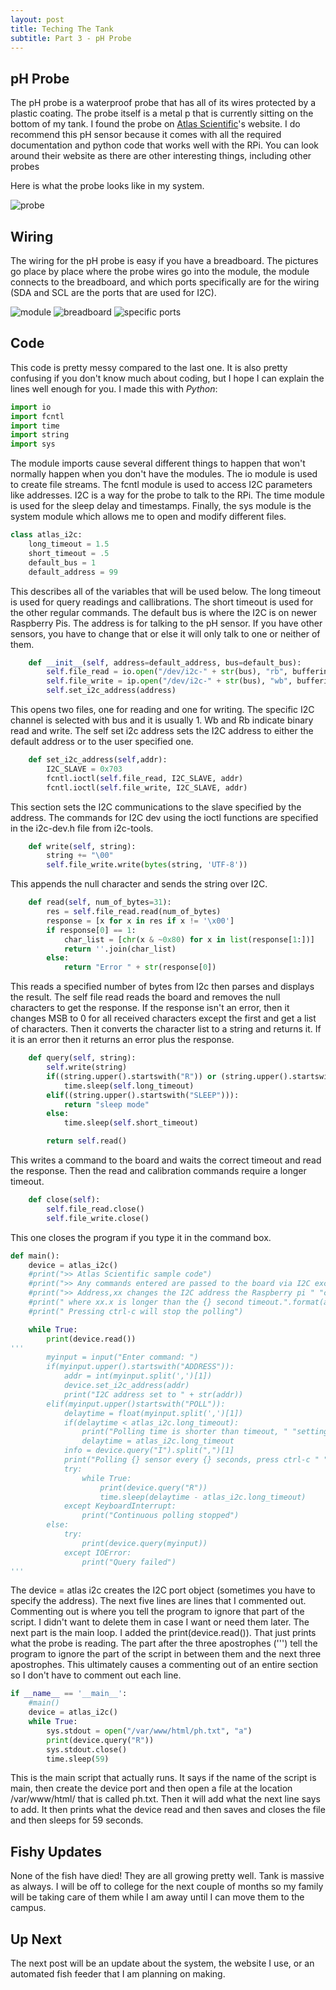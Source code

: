 ```yaml
---
layout: post
title: Teching The Tank
subtitle: Part 3 - pH Probe
---
```


## pH Probe

The pH probe is a waterproof probe that has all of its wires protected by a plastic coating. The probe itself is a metal p that is currently sitting on the bottom of my tank. I found the probe on [Atlas Scientific](https://atlas-scientific.com/kits/ph-kit/)'s website. I do recommend this pH sensor because it comes with all the required documentation and python code that works well with the RPi. You can look around their website as there are other interesting things, including other probes

Here is what the probe looks like in my system.

<img src="https://trentonwagner.github.io/img/probe.JPG" alt="probe">

## Wiring

The wiring for the pH probe is easy if you have a breadboard. The pictures go place by place where the probe wires go into the module, the module connects to the breadboard, and which ports specifically are for the wiring (SDA and SCL are the ports that are used for I2C).

<img src="https://trentonwagner.github.io/img/module.JPG" alt="module">
<img src="https://trentonwagner.github.io/img/breadboard wiring.JPG" alt="breadboard">
<img src="https://trentonwagner.github.io/img/sdaandscl.JPG" alt="specific ports">

## Code

This code is pretty messy compared to the last one. It is also pretty confusing if you don't know much about coding, but I hope I can explain the lines well enough for you. I made this with _Python_:

```python
import io
import fcntl
import time
import string
import sys
```
The module imports cause several different things to happen that won't normally happen when you don't have the modules. The io module is used to create file streams. The fcntl module is used to access I2C parameters like addresses. I2C is a way for the probe to talk to the RPi. The time module is used for the sleep delay and timestamps. Finally, the sys module is the system module which allows me to open and modify different files.

```python
class atlas_i2c:
    long_timeout = 1.5
    short_timeout = .5
    default_bus = 1
    default_address = 99
```
This describes all of the variables that will be used below. The long timeout is used for query readings and callibrations. The short timeout is used for the other regular commands. The default bus is where the I2C is on newer Raspberry Pis. The address is for talking to the pH sensor. If you have other sensors, you have to change that or else it will only talk to one or neither of them.
```python
    def __init__(self, address=default_address, bus=default_bus):
        self.file_read = io.open("/dev/i2c-" + str(bus), "rb", buffering=0)
        self.file_write = ip.open("/dev/i2c-" + str(bus), "wb", buffering=0)
        self.set_i2c_address(address)
```
This opens two files, one for reading and one for writing. The specific I2C channel is selected with bus and it is usually 1. Wb and Rb indicate binary read and write. The self set i2c address sets the I2C address to either the default address or to the user specified one.
```python
    def set_i2c_address(self,addr):
        I2C_SLAVE = 0x703
        fcntl.ioctl(self.file_read, I2C_SLAVE, addr)
        fcntl.ioctl(self.file_write, I2C_SLAVE, addr)
```
This section sets the I2C communications to the slave specified by the address. The commands for I2C dev using the ioctl functions are specified in the i2c-dev.h file from i2c-tools.
```python
    def write(self, string):
        string += "\00"
        self.file_write.write(bytes(string, 'UTF-8'))
```
This appends the null character and sends the string over I2C.
```python
    def read(self, num_of_bytes=31):
        res = self.file_read.read(num_of_bytes)
        response = [x for x in res if x != '\x00']
        if response[0] == 1:
            char_list = [chr(x & ~0x80) for x in list(response[1:])]
            return ''.join(char_list)
        else:
            return "Error " + str(response[0])
```
This reads a specified number of bytes from I2c then parses and displays the result. The self file read reads the board and removes the null characters to get the response. If the response isn't an error, then it changes MSB to 0 for all received characters except the first and get a list of characters. Then it converts the character list to a string and returns it. If it is an error then it returns an error plus the response.
```python
    def query(self, string):
        self.write(string)
        if((string.upper().startswith("R")) or (string.upper().startswith("CAL"))):
            time.sleep(self.long_timeout)
        elif((string.upper().startswith("SLEEP"))):
            return "sleep mode"
        else:
            time.sleep(self.short_timeout)

        return self.read()
```
This writes a command to the board and waits the correct timeout and read the response. Then the read and calibration commands require a longer timeout.
```python
    def close(self):
        self.file_read.close()
        self.file_write.close()
```
This one closes the program if you type it in the command box.
```python
def main():
    device = atlas_i2c()
    #print(">> Atlas Scientific sample code")
    #print(">> Any commands entered are passed to the board via I2C except:")
    #print(">> Address,xx changes the I2C address the Raspberry pi " "communicates with.")
    #print(" where xx.x is longer than the {} second timeout.".format(atlas_i2c.long_timeout))
    #print(" Pressing ctrl-c will stop the polling")

    while True:
        print(device.read())
'''
        myinput = input("Enter command: ")
        if(myinput.upper().startswith("ADDRESS")):
            addr = int(myinput.split(',')[1])
            device.set_i2c_address(addr)
            print("I2C address set to " + str(addr))
        elif(myinput.upper()startswith("POLL")):
            delaytime = float(myinput.split(',')[1])
            if(delaytime < atlas_i2c.long_timeout):
                print("Polling time is shorter than timeout, " "setting polling time to {}".format(atlas_i2c.long_timeout))
                delaytime = atlas_i2c.long_timeout
            info = device.query("I").split(",")[1]
            print("Polling {} sensor every {} seconds, press ctrl-c " "to stop polling".format(info, delaytime))
            try:
                while True:
                    print(device.query("R"))
                    time.sleep(delaytime - atlas_i2c.long_timeout)
            except KeyboardInterrupt:
                print("Continuous polling stopped")
        else:
            try:
                print(device.query(myinput))
            except IOError:
                print("Query failed")
'''
```
The device = atlas i2c creates the I2C port object (sometimes you have to specify the address). The next five lines are lines that I commented out. Commenting out is where you tell the program to ignore that part of the script. I didn't want to delete them in case I want or need them later. The next part is the main loop. I added the print(device.read()). That just prints what the probe is reading. The part after the three apostrophes (''') tell the program to ignore the part of the script in between them and the next three apostrophes. This ultimately causes a commenting out of an entire section so I don't have to comment out each line. 
```python
if __name__ == '__main__':
    #main()
    device = atlas_i2c()
    while True:
        sys.stdout = open("/var/www/html/ph.txt", "a")
        print(device.query("R"))
        sys.stdout.close()
        time.sleep(59)

```
This is the main script that actually runs. It says if the name of the script is main, then create the device port and then open a file at the location /var/www/html/ that is called ph.txt. Then it will add what the next line says to add. It then prints what the device read and then saves and closes the file and then sleeps for 59 seconds.

## Fishy Updates

None of the fish have died! They are all growing pretty well. Tank is massive as always. I will be off to college for the next couple of months so my family will be taking care of them while I am away until I can move them to the campus.

## Up Next

The next post will be an update about the system, the website I use, or an automated fish feeder that I am planning on making.
